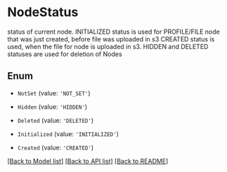 # NodeStatus

status of current node. INITIALIZED status is used for PROFILE/FILE node that was just created, before file was uploaded in s3 CREATED status is used, when the file for node is uploaded in s3. HIDDEN and DELETED statuses are used for deletion of Nodes

## Enum

- `NotSet` (value: `'NOT_SET'`)

- `Hidden` (value: `'HIDDEN'`)

- `Deleted` (value: `'DELETED'`)

- `Initialized` (value: `'INITIALIZED'`)

- `Created` (value: `'CREATED'`)

[[Back to Model list]](../README.md#documentation-for-models) [[Back to API list]](../README.md#documentation-for-api-endpoints) [[Back to README]](../README.md)

